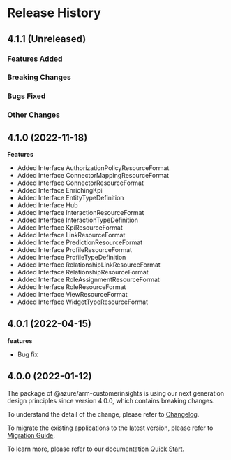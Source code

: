 # Release History

## 4.1.1 (Unreleased)

### Features Added

### Breaking Changes

### Bugs Fixed

### Other Changes

## 4.1.0 (2022-11-18)
    
**Features**

  - Added Interface AuthorizationPolicyResourceFormat
  - Added Interface ConnectorMappingResourceFormat
  - Added Interface ConnectorResourceFormat
  - Added Interface EnrichingKpi
  - Added Interface EntityTypeDefinition
  - Added Interface Hub
  - Added Interface InteractionResourceFormat
  - Added Interface InteractionTypeDefinition
  - Added Interface KpiResourceFormat
  - Added Interface LinkResourceFormat
  - Added Interface PredictionResourceFormat
  - Added Interface ProfileResourceFormat
  - Added Interface ProfileTypeDefinition
  - Added Interface RelationshipLinkResourceFormat
  - Added Interface RelationshipResourceFormat
  - Added Interface RoleAssignmentResourceFormat
  - Added Interface RoleResourceFormat
  - Added Interface ViewResourceFormat
  - Added Interface WidgetTypeResourceFormat
    
## 4.0.1 (2022-04-15)

**features**

  - Bug fix

## 4.0.0 (2022-01-12)

The package of @azure/arm-customerinsights is using our next generation design principles since version 4.0.0, which contains breaking changes.

To understand the detail of the change, please refer to [Changelog](https://aka.ms/js-track2-changelog).

To migrate the existing applications to the latest version, please refer to [Migration Guide](https://aka.ms/js-track2-migration-guide).

To learn more, please refer to our documentation [Quick Start](https://aka.ms/js-track2-quickstart).
